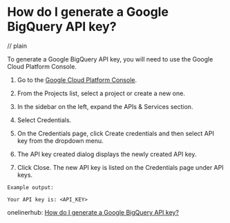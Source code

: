 # How do I generate a Google BigQuery API key?
// plain

To generate a Google BigQuery API key, you will need to use the Google Cloud Platform Console.

1. Go to the [Google Cloud Platform Console](https://console.cloud.google.com/).

2. From the Projects list, select a project or create a new one.

3. In the sidebar on the left, expand the APIs & Services section.

4. Select Credentials.

5. On the Credentials page, click Create credentials and then select API key from the dropdown menu.

6. The API key created dialog displays the newly created API key.

7. Click Close. The new API key is listed on the Credentials page under API keys.

```
Example output:

Your API key is: <API_KEY>
```

onelinerhub: [How do I generate a Google BigQuery API key?](https://onelinerhub.com/google-big-query/how-do-i-generate-a-google-bigquery-api-key)